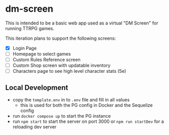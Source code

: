 # dm-screen

This is intended to be a basic web app used as a virtual "DM Screen" for running TTRPG games. 

This iteration plans to support the following screens:

- [x] Login Page
- [ ] Homepage to select games
- [ ] Custom Rules Reference screen
- [ ] Custom Shop screen with updatable inventory
- [ ] Characters page to see high level character stats (5e)

## Local Development

- copy the `template.env` in to `.env` file and fill in all values
  - this is used for both the PG config in Docker and the Sequelize config
- run `docker compose up` to start the PG instance
- run `npm start` to start the server on port 3000 or `npm run startDev` for a reloading dev server

